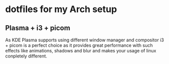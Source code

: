 # dotfiles for my Arch setup

## Plasma + i3 + picom

As KDE Plasma supports using different window manager
and compositor i3 + picom is a perfect choice as it
provides great performance with such effects like animations, 
shadows and blur and makes your usage of linux conpletely different.
